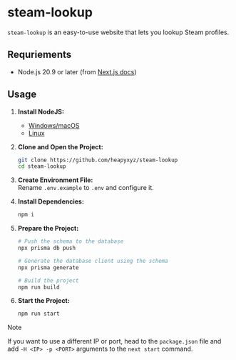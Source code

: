# steam-lookup
`steam-lookup` is an easy-to-use website that lets you lookup Steam profiles.

## Requriements
- Node.js 20.9 or later (from [Next.js docs](https://nextjs.org/docs/app/getting-started/installation#system-requirements))

## Usage
1. **Install NodeJS:**
    - [Windows/macOS](https://nodejs.org/en/download/current)
    - [Linux](https://nodesource.com/products/distributions)

2. **Clone and Open the Project:**
    ```bash
    git clone https://github.com/heapyxyz/steam-lookup
    cd steam-lookup
    ```

3. **Create Environment File:**  
    Rename `.env.example` to `.env` and configure it.

4. **Install Dependencies:**
    ```bash
    npm i
    ```

5. **Prepare the Project:**
    ```bash
    # Push the schema to the database
    npx prisma db push

    # Generate the database client using the schema
    npx prisma generate
    
    # Build the project
    npm run build
    ```

6. **Start the Project:**
    ```bash
    npm run start
    ```

> [!NOTE]
> If you want to use a different IP or port, head to the `package.json` file and add `-H <IP> -p <PORT>` arguments to the `next start` command.
